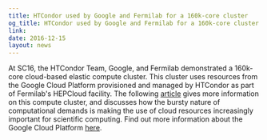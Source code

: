 ```yaml
---
title: HTCondor used by Google and Fermilab for a 160k-core cluster
og_title: HTCondor used by Google and Fermilab for a 160k-core cluster
link: 
date: 2016-12-15
layout: news
---
```


At SC16, the HTCondor Team, Google, and Fermilab demonstrated a 160k-core cloud-based elastic compute cluster.  This cluster uses resources from the Google Cloud Platform provisioned and managed by HTCondor as part of Fermilab's HEPCloud facility. The following  <a href="https://cloudplatform.googleblog.com/2016/11/Google-Cloud-HEPCloud-and-probing-the-nature-of-Nature.html">article</a> gives more information on this compute cluster, and discusses how the bursty nature of computational demands is making the use of cloud resources increasingly important for scientific computing. Find out more information about the Google Cloud Platform <a href="https://cloud.google.com/">here</a>. 
